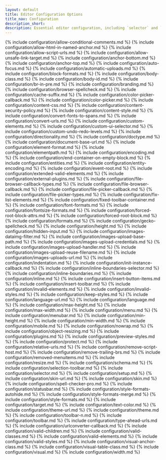 ```yaml
---
layout: default
title: Editor Configuration Options
title_nav: Configuration
description_short:
description: Essential editor configuration, including `selector` and `plugins` keys.
---
```



{% include configuration/allow-conditional-comments.md %}
{% include configuration/allow-html-in-named-anchor.md %}
{% include configuration/allow-script-urls.md %}
{% include configuration/allow-unsafe-link-target.md %}
{% include configuration/anchor-bottom.md %}
{% include configuration/anchor-top.md %}
{% include configuration/auto-focus.md %}
{% include configuration/automatic-uploads.md %}
{% include configuration/block-formats.md %}
{% include configuration/body-class.md %}
{% include configuration/body-id.md %}
{% include configuration/br-in-pre.md %}
{% include configuration/branding.md %}
{% include configuration/browser-spellcheck.md %}
{% include configuration/cache-suffix.md %}
{% include configuration/color-picker-callback.md %}
{% include configuration/color-picker.md %}
{% include configuration/content-css.md %}
{% include configuration/content-security-policy.md %}
{% include configuration/content-style.md %}
{% include configuration/convert-fonts-to-spans.md %}
{% include configuration/convert-urls.md %}
{% include configuration/custom-elements.md %}
{% include configuration/custom-ui-selector.md %}
{% include configuration/custom-undo-redo-levels.md %}
{% include configuration/directionality.md %}
{% include configuration/doctype.md %}
{% include configuration/document-base-url.md %}
{% include configuration/element-format.md %}
{% include configuration/elementpath.md %}
{% include configuration/encoding.md %}
{% include configuration/end-container-on-empty-block.md %}
{% include configuration/entities.md %}
{% include configuration/entity-encoding.md %}
{% include configuration/event-root.md %}
{% include configuration/extended-valid-elements.md %}
{% include configuration/external-plugins.md %}
{% include configuration/file-browser-callback-types.md %}
{% include configuration/file-browser-callback.md %}
{% include configuration/file-picker-callback.md %}
{% include configuration/file-picker-types.md %}
{% include configuration/fix-list-elements.md %}
{% include configuration/fixed-toolbar-container.md %}
{% include configuration/font-formats.md %}
{% include configuration/fontsize-formats.md %}
{% include configuration/forced-root-block-attrs.md %}
{% include configuration/forced-root-block.md %}
{% include configuration/formats.md %}
{% include configuration/gecko-spellcheck.md %}
{% include configuration/height.md %}
{% include configuration/hidden-input.md %}
{% include configuration/images-dataimg-filter.md %}
{% include configuration/images-upload-base-path.md %}
{% include configuration/images-upload-credentials.md %}
{% include configuration/images-upload-handler.md %}
{% include configuration/images-upload-reuse-filename.md %}
{% include configuration/images-uploads-url.md %}
{% include configuration/indentation.md %}
{% include configuration/init-instance-callback.md %}
{% include configuration/inline-boundaries-selector.md %}
{% include configuration/inline-boundaries.md %}
{% include configuration/inline.md %}
{% include configuration/insert-button-items.md %}
{% include configuration/insert-toolbar.md %}
{% include configuration/invalid-elements.md %}
{% include configuration/invalid-styles.md %}
{% include configuration/keep-styles.md %}
{% include configuration/language-url.md %}
{% include configuration/language.md %}
{% include configuration/max-height.md %}
{% include configuration/max-width.md %}
{% include configuration/menu.md %}
{% include configuration/menubar.md %}
{% include configuration/min-height.md %}
{% include configuration/min-width.md %}
{% include configuration/mobile.md %}
{% include configuration/nowrap.md %}
{% include configuration/object-resizing.md %}
{% include configuration/plugins.md %}
{% include configuration/preview-styles.md %}
{% include configuration/protect.md %}
{% include configuration/relative-urls.md %}
{% include configuration/remove-script-host.md %}
{% include configuration/remove-trailing-brs.md %}
{% include configuration/removed-menuitems.md %}
{% include configuration/resize.md %}
{% include configuration/schema.md %}
{% include configuration/selection-toolbar.md %}
{% include configuration/selector.md %}
{% include configuration/setup.md %}
{% include configuration/skin-url.md %}
{% include configuration/skin.md %}
{% include configuration/spell-checker-pro.md %}
{% include configuration/statusbar.md %}
{% include configuration/style-formats-autohide.md %}
{% include configuration/style-formats-merge.md %}
{% include configuration/style-formats.md %}
{% include configuration/target.md %}
{% include configuration/text-color.md %}
{% include configuration/theme-url.md %}
{% include configuration/theme.md %}
{% include configuration/toolbar-n.md %}
{% include configuration/toolbar.md %}
{% include configuration/type-ahead-urls.md %}
{% include configuration/urlconverter-callback.md %}
{% include configuration/valid-children.md %}
{% include configuration/valid-classes.md %}
{% include configuration/valid-elements.md %}
{% include configuration/valid-styles.md %}
{% include configuration/visual-anchor-class.md %}
{% include configuration/visual-table-class.md %}
{% include configuration/visual.md %}
{% include configuration/width.md %}
